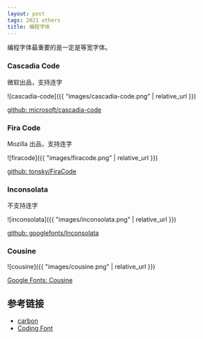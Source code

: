 ```yaml
---
layout: post
tags: 2021 others
title: 编程字体
---
```


编程字体最重要的是一定是等宽字体。

### Cascadia Code

微软出品，支持连字

![cascadia-code]({{ "images/cascadia-code.png" | relative_url }})

[github: microsoft/cascadia-code](https://github.com/microsoft/cascadia-code)

### Fira Code

Mozilla 出品，支持连字

![firacode]({{ "images/firacode.png" | relative_url }})

[github: tonsky/FiraCode](https://github.com/tonsky/FiraCode)

### Inconsolata

不支持连字

![inconsolata]({{ "images/inconsolata.png" | relative_url }})

[github: googlefonts/Inconsolata](https://github.com/googlefonts/Inconsolata)

### Cousine

![cousine]({{ "images/cousine.png" | relative_url }})

[Google Fonts: Cousine](https://fonts.google.com/specimen/Cousine)

## 参考链接

- [carbon](https://carbon.now.sh)
- [Coding Font](https://www.codingfont.com/)
